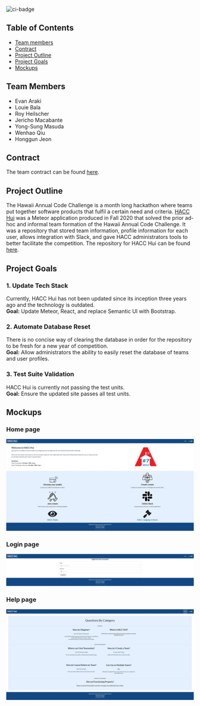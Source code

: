 ![ci-badge](https://github.com/bang-software/HACC-Hui-414f23/workflows/ci-hacc-hui/badge.svg)

## Table of Contents
* [Team members](#team-members)
* [Contract](#contract)
* [Project Outline](#project-outline)
* [Project Goals](#project-goals)
* [Mockups](#mockups)

## Team Members
- Evan Araki
- Louie Bala
- Roy Heilscher
- Jericho Macabante
- Yong-Sung Masuda
- Wenhao Qiu
- Honggun Jeon

## Contract
The team contract can be found [here](https://docs.google.com/document/d/1r6SJ6MZI8UD-1lyVVZmCI9cn5jvtTa27BhSCG1KRv14/edit?usp=sharing).

## Project Outline
The Hawaii Annual Code Challenge is a month long hackathon where teams put together software products that fulfil a certain need and criteria. [HACC Hui](https://hacc-hui.github.io/) was a Meteor application produced in Fall 2020 that solved the prior ad-hoc and informal team formation of the Hawaii Annual Code Challenge. It was a repository that stored team information, profile information for each user, allows integration with Slack, and gave HACC administrators tools to better facilitate the competition. The repository for HACC Hui can be found [here](https://github.com/HACC-Hui/HACC-Hui).

## Project Goals
### 1. Update Tech Stack
Currently, HACC Hui has not been updated since its inception three years ago and the technology is outdated. <br/>**Goal:** Update Meteor, React, and replace Semantic UI with Bootstrap.
### 2. Automate Database Reset
There is no concise way of clearing the database in order for the repository to be fresh for a new year of competition. <br/>**Goal:** Allow administrators the ability to easily reset the database of teams and user profiles.
### 3. Test Suite Validation
HACC Hui is currently not passing the test units. <br/>**Goal:** Ensure the updated site passes all test units.

## Mockups

### Home page
![](images/hacchui_homepage.JPG)

### Login page
![](images/hacchui_loginpage.JPG)

### Help page
![](images/hacchui_helppage.JPG)
